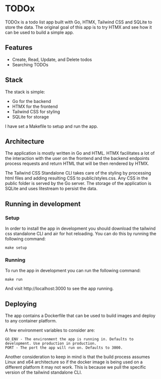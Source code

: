 # TODOx

TODOx is a todo list app built with Go, HTMX, Tailwind CSS and SQLite to store the data. The original goal of this app is to try HTMX and see how it can be used to build a simple app.

## Features

- Create, Read, Update, and Delete todos
- Searching TODOs

## Stack

The stack is simple:
- Go for the backend
- HTMX for the frontend
- Tailwind CSS for styling
- SQLite for storage

I have set a Makefile to setup and run the app. 

## Architecture

The application is mostly written in Go and HTML. HTMX facilitates a lot of the interaction with the user on the frontend and the backend endpoints process requests and return HTML that will be then rendered by HTMX.

The Tailwind CSS Standalone CLI takes care of the styling by processing html files and adding resulting CSS to public/styles.css.
Any CSS in the public folder is served by the Go server. The storage of the application is SQLite  and uses litestream to persist the data.

## Running in development

### Setup
In order to install the app in development you should download the tailwind css standalone CLI and air for hot reloading. You can do this by running the following command:

```
make setup
```

### Running 
To run the app in development you can run the following command:

```
make run
```

And visit http://localhost:3000 to see the app running.

## Deploying

The app contains a Dockerfile that can be used to build images and deploy to any container platform. 

A few environment variables to consider are:

```
GO_ENV - The environment the app is running in. Defaults to development. Use production in production.
PORT - The port the app will run on. Defaults to 3000.
```

Another consideration to keep in mind is that the build process assumes Linux and x64 architecture so if the docker image is being used on a different platform it may not work. This is because we pull the specific version of the tailwind standalone CLI.